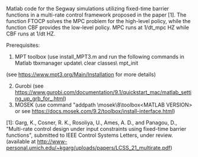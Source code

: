 Matlab code for the Segway simulations utilizing fixed-time barrier functions in a multi-rate control framework proposed in the paper [1]. The function FTOCP solves the MPC problem for the high-level policy, while the function CBF provides the low-level policy. MPC runs at 1/dt_mpc HZ while CBF runs at 1/dt HZ. 

Prerequisites: 
1) MPT toolbox (use install_MPT3.m and run the following commands in Matlab
tbxmanager update\\
clear classes\\
mpt_init 

(see https://www.mpt3.org/Main/Installation for more details)

2) Gurobi (see https://www.gurobi.com/documentation/9.1/quickstart_mac/matlab_setting_up_grb_for_.html)
3) MOSEK (use command "addpath  <MSKHOME>\mosek\8\toolbox\<MATLAB VERSION> or see https://docs.mosek.com/9.2/toolbox/install-interface.html)


[1]: Garg, K., Cosner, R. K., Rosoliya, U., Ames, A. D., and Panagou, D., "Multi-rate control design under input constraints using fixed-time barrier functions", submitted to IEEE Control Systems Letters, under review. (available at http://www-personal.umich.edu/~kgarg/uploads/papers/LCSS_21_multirate.pdf)
